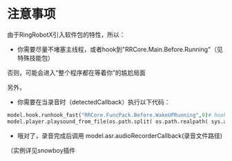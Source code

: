 # 注意事项

由于RingRobotX引入软件包的特性，所以：

* 你需要尽量不堵塞主线程，或者hook到"RRCore.Main.Before.Running"（见特殊技能包）

否则，可能会进入“整个程序都在等着你”的尴尬局面

另外，

* 你需要在当录音时（detectedCallback）执行以下代码：
```python
model.hook.runhook_fast("RRCore.FuncPack.Before.WakeUPRunning",0)# hook运行
model.player.playsound_from_file(os.path.split( os.path.realpath( sys.argv[0] ) )[0]+"/"+'assets/music/ding.wav')# 播放唤醒提示音
```

* 哦对了，录音完成后调用 model.asr.audioRecorderCallback(录音文件路径)

（实例详见snowboy插件